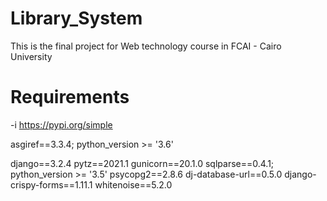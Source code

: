 # Library_System
This is the final project for Web technology course in FCAI - Cairo University
# Requirements 
-i https://pypi.org/simple

asgiref==3.3.4; python_version >= '3.6'

django==3.2.4
pytz==2021.1
gunicorn==20.1.0
sqlparse==0.4.1; python_version >= '3.5'
psycopg2==2.8.6
dj-database-url==0.5.0
django-crispy-forms==1.11.1
whitenoise==5.2.0
